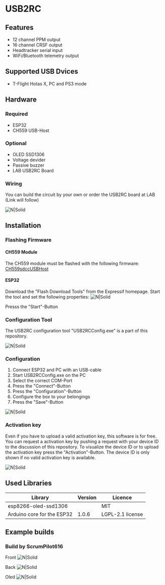 # USB2RC


## Features
- 12 channel PPM output
- 16 channel CRSF output
- Headtracker serial input
- WiFi/Bluetooth telemetry output

## Supported USB Dvices
- T-Flight Hotas X, PC and PS3 mode

## Hardware


### Required
- ESP32
- CH559 USB-Host

### Optional
- OLED SSD1306 
- Voltage devider
- Passive buzzer
- LAB USB2RC Board
 
### Wiring
You can build the circuit by your own or order the USB2RC board at LAB (Link will follow)

![N|Solid](https://github.com/ScrumPilot616/USB2RC/blob/main/images/USB2RCWiring.png)


## Installation

### Flashing Firmware
#### CH559 Module
The CH559 module must be flashed with the following firmware: [CH559sdccUSBHost](https://github.com/ScrumPilot616/CH559sdccUSBHost)


#### ESP32
Download the "Flash Download Tools" from the Expressif homepage.
Start the tool and set the following properties:
![N|Solid](https://github.com/ScrumPilot616/USB2RC/blob/main/images/ESP32Flashing.png)

Presss the "Start"-Button

 


### Configuration Tool
The USB2RC configuration tool "USB2RCConfig.exe" is a part of this repository.

![N|Solid](https://github.com/ScrumPilot616/USB2RC/blob/main/images/USB2RCDataView.png)


### Configuration

1. Connect ESP32 and PC with an USB-cable
2. Start USB2RCConfig.exe on the PC
3. Select the correct COM-Port
4. Press the "Connect"-Button
5. Press the "Configuration"-Button
6. Configure the box to your belongings
7. Press the "Save"-Button

![N|Solid](https://github.com/ScrumPilot616/USB2RC/blob/main/images/USB2RCConfiguration.png)

### Activation key
Even if you have to upload a valid activation key, this software is for free.
You can request a activation key by pushing a request with your device ID to the 
discussion of this repository. To visualize the device ID or to upload the activation key press the "Activation"-Button.
The device ID is only shown if no valid activation key is available.

![N|Solid](https://github.com/ScrumPilot616/USB2RC/blob/main/images/USB2RCActivation.png)




## Used Libraries

| Library     | Version | Licence |
| ----------- | ------ | ------- |
| esp8266-oled-ssd1306 |  | MIT |
| Arduino core for the ESP32 | 1.0.6 |  LGPL-2.1 license  |




## Example builds
### Build by ScrumPilot616

Front
![N|Solid](https://github.com/ScrumPilot616/USB2RC/blob/main/images/USB2RC_SP_Example1.jpg)

Back
![N|Solid](https://github.com/ScrumPilot616/USB2RC/blob/main/images/USB2RC_SP_Example2.jpg)

Oled
![N|Solid](https://github.com/ScrumPilot616/USB2RC/blob/main/images/USB2RC_SP_Example3.jpg)




